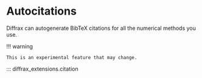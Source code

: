 # Autocitations

Diffrax can autogenerate BibTeX citations for all the numerical methods you use.

!!! warning

    This is an experimental feature that may change.

::: diffrax_extensions.citation
